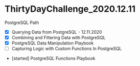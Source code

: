 # ThirtyDayChallenge_2020.12.11

PostgreSQL Path
- [x] Querying Data from PostgreSQL - 12.11.2020
- [x] Combining and Filtering Data with PostgreSQL
- [x] PostgreSQL Data Manipulation Playbook
- [ ] Capturing Logic with Custom Functions In PostgreSQL
- [started] PostgreSQL Functions Playbook
